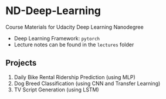 # ND-Deep-Learning

Course Materials for Udacity Deep Learning Nanodegree

- Deep Learning Framework: `pytorch`
- Lecture notes can be found in the `lectures` folder

## Projects

1. Daily Bike Rental Ridership Prediction (using MLP)
2. Dog Breed Classification (using CNN and Transfer Learning)
3. TV Script Generation (using LSTM)
